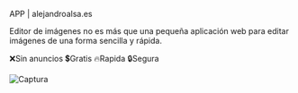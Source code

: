 APP | alejandroalsa.es

Editor de imágenes no es más que una pequeña aplicación web para editar imágenes de una forma sencilla y rápida.

❌Sin anuncios
💲Gratis
🔥Rapida
🔒Segura

![Captura](https://user-images.githubusercontent.com/67869168/181087687-b0073382-db6d-4da1-99bf-8d1f0c4debba.PNG)
